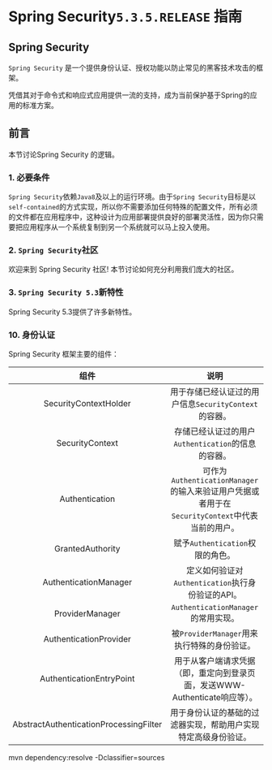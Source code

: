 # Spring Security`5.3.5.RELEASE` 指南

## Spring Security

`Spring Security` 是一个提供身份认证、授权功能以防止常见的黑客技术攻击的框架。

凭借其对于命令式和响应式应用提供一流的支持，成为当前保护基于Spring的应用的标准方案。

## 前言

本节讨论Spring Security 的逻辑。

### 1. 必要条件

`Spring Security`依赖`Java8`及以上的运行环境。由于`Spring Security`目标是以 `self-contained`的方式实现，所以你不需要添加任何特殊的配置文件，所有必须的文件都在应用程序中，这种设计为应用部署提供良好的部署灵活性，因为你只需要把应用程序从一个系统复制到另一个系统就可以马上投入使用。

### 2. `Spring Security`社区

欢迎来到 Spring Security 社区! 本节讨论如何充分利用我们庞大的社区。



### 3. `Spring Security 5.3`新特性

Spring Security 5.3提供了许多新特性。



### 10. 身份认证

Spring Security 框架主要的组件：

|                  组件                  |                             说明                             |
| :------------------------------------: | :----------------------------------------------------------: |
|         SecurityContextHolder          |    用于存储已经认证过的用户信息`SecurityContext`的容器。     |
|            SecurityContext             |      存储已经认证过的用户`Authentication`的信息的容器。      |
|             Authentication             | 可作为`AuthenticationManager`的输入来验证用户凭据或者用于在`SecurityContext`中代表当前的用户。 |
|            GrantedAuthority            |               赋予`Authentication`权限的角色。               |
|         AuthenticationManager          |      定义如何验证对`Authentication`执行身份验证的API。       |
|            ProviderManager             |             `AuthenticationManager`的常用实现。              |
|         AuthenticationProvider         |         被`ProviderManager`用来执行特殊的身份验证。          |
|        AuthenticationEntryPoint        | 用于从客户端请求凭据（即，重定向到登录页面，发送WWW-Authenticate响应等）。 |
| AbstractAuthenticationProcessingFilter | 用于身份认证的基础的过滤器实现，帮助用户实现特定高级身份验证。 |

mvn dependency:resolve -Dclassifier=sources

